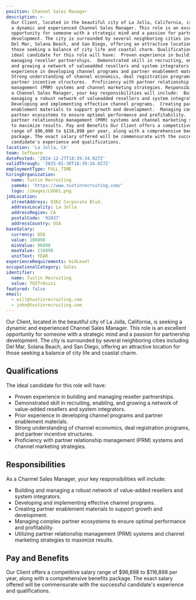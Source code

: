 ```yaml
---
position: Channel Sales Manager
description: >-
  Our Client, located in the beautiful city of La Jolla, California, is seeking
  a dynamic and experienced Channel Sales Manager. This role is an excellent
  opportunity for someone with a strategic mind and a passion for partnership
  development. The city is surrounded by several neighboring cities including
  Del Mar, Solana Beach, and San Diego, offering an attractive location for
  those seeking a balance of city life and coastal charm. Qualifications The
  ideal candidate for this role will have:  Proven experience in building and
  managing reseller partnerships.  Demonstrated skill in recruiting, enabling,
  and growing a network of valueadded resellers and system integrators.  Prior
  experience in developing channel programs and partner enablement materials. 
  Strong understanding of channel economics, deal registration programs, and
  partner incentive structures.  Proficiency with partner relationship
  management (PRM) systems and channel marketing strategies. Responsibilities As
  a Channel Sales Manager, your key responsibilities will include:  Building and
  managing a robust network of valueadded resellers and system integrators. 
  Developing and implementing effective channel programs.  Creating partner
  enablement materials to support growth and development.  Managing complex
  partner ecosystems to ensure optimal performance and profitability.  Utilizing
  partner relationship management (PRM) systems and channel marketing strategies
  to maximize results. Pay and Benefits Our Client offers a competitive salary
  range of $96,898 to $116,898 per year, along with a comprehensive benefits
  package. The exact salary offered will be commensurate with the successful
  candidate's experience and qualifications.
location: 'La Jolla, CA'
team: Software
datePosted: '2024-12-27T18:39:34.927Z'
validThrough: '2025-01-30T18:39:34.927Z'
employmentType: FULL_TIME
hiringOrganization:
  name: Tustin Recruiting
  sameAs: 'https://www.tustinrecruiting.com/'
  logo: /images/LOGO1.png
jobLocation:
  streetAddress: 8362 Corporate Blvd.
  addressLocality: La Jolla
  addressRegion: CA
  postalCode: '92037'
  addressCountry: USA
baseSalary:
  currency: USD
  value: 106898
  minValue: 96898
  maxValue: 116898
  unitText: YEAR
experienceRequirements: midLevel
occupationalCategory: Sales
identifier:
  name: Tustin Recruiting
  value: TUSTr0szo1
featured: false
email:
  - will@tustinrecruiting.com
  - john@tustinrecruiting.com
---
```




Our Client, located in the beautiful city of La Jolla, California, is seeking a dynamic and experienced Channel Sales Manager. This role is an excellent opportunity for someone with a strategic mind and a passion for partnership development. The city is surrounded by several neighboring cities including Del Mar, Solana Beach, and San Diego, offering an attractive location for those seeking a balance of city life and coastal charm.

## Qualifications

The ideal candidate for this role will have:

- Proven experience in building and managing reseller partnerships.
- Demonstrated skill in recruiting, enabling, and growing a network of value-added resellers and system integrators.
- Prior experience in developing channel programs and partner enablement materials.
- Strong understanding of channel economics, deal registration programs, and partner incentive structures.
- Proficiency with partner relationship management (PRM) systems and channel marketing strategies.

## Responsibilities

As a Channel Sales Manager, your key responsibilities will include:

- Building and managing a robust network of value-added resellers and system integrators.
- Developing and implementing effective channel programs.
- Creating partner enablement materials to support growth and development.
- Managing complex partner ecosystems to ensure optimal performance and profitability.
- Utilizing partner relationship management (PRM) systems and channel marketing strategies to maximize results.

## Pay and Benefits

Our Client offers a competitive salary range of $96,898 to $116,898 per year, along with a comprehensive benefits package. The exact salary offered will be commensurate with the successful candidate's experience and qualifications.
